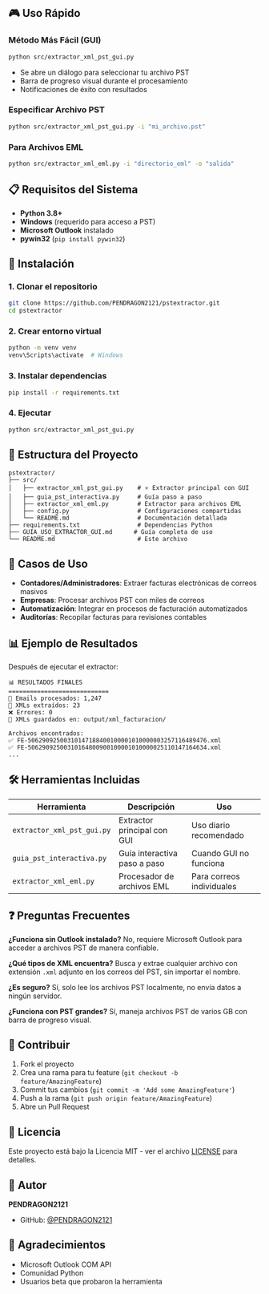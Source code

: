 ## 🎮 Uso Rápido

### Método Más Fácil (GUI)
```bash
python src/extractor_xml_pst_gui.py
```
- Se abre un diálogo para seleccionar tu archivo PST
- Barra de progreso visual durante el procesamiento  
- Notificaciones de éxito con resultados

### Especificar Archivo PST
```bash
python src/extractor_xml_pst_gui.py -i "mi_archivo.pst"
```

### Para Archivos EML
```bash
python src/extractor_xml_eml.py -i "directorio_eml" -o "salida"
```

## 📋 Requisitos del Sistema

- **Python 3.8+**
- **Windows** (requerido para acceso a PST)
- **Microsoft Outlook** instalado
- **pywin32** (`pip install pywin32`)

## 🚀 Instalación

### 1. Clonar el repositorio
```bash
git clone https://github.com/PENDRAGON2121/pstextractor.git
cd pstextractor
```

### 2. Crear entorno virtual
```bash
python -m venv venv
venv\Scripts\activate  # Windows
```

### 3. Instalar dependencias
```bash
pip install -r requirements.txt
```

### 4. Ejecutar
```bash
python src/extractor_xml_pst_gui.py
```

## 📁 Estructura del Proyecto

```
pstextractor/
├── src/
│   ├── extractor_xml_pst_gui.py    # ⭐ Extractor principal con GUI
│   ├── guia_pst_interactiva.py     # Guía paso a paso
│   ├── extractor_xml_eml.py        # Extractor para archivos EML
│   ├── config.py                   # Configuraciones compartidas
│   └── README.md                   # Documentación detallada
├── requirements.txt                # Dependencias Python
├── GUIA_USO_EXTRACTOR_GUI.md      # Guía completa de uso
└── README.md                       # Este archivo
```

## 🎯 Casos de Uso

- **Contadores/Administradores**: Extraer facturas electrónicas de correos masivos
- **Empresas**: Procesar archivos PST con miles de correos
- **Automatización**: Integrar en procesos de facturación automatizados
- **Auditorías**: Recopilar facturas para revisiones contables

## 📊 Ejemplo de Resultados

Después de ejecutar el extractor:

```
📊 RESULTADOS FINALES
============================
📧 Emails procesados: 1,247
📄 XMLs extraídos: 23
❌ Errores: 0
📁 XMLs guardados en: output/xml_facturacion/

Archivos encontrados:
✅ FE-50629092500310147188400100001010000003257116489476.xml
✅ FE-50629092500310164800900100001010000025110147164634.xml
...
```

## 🛠️ Herramientas Incluidas

| Herramienta | Descripción | Uso |
|------------|-------------|-----|
| `extractor_xml_pst_gui.py` | Extractor principal con GUI | Uso diario recomendado |
| `guia_pst_interactiva.py` | Guía interactiva paso a paso | Cuando GUI no funciona |
| `extractor_xml_eml.py` | Procesador de archivos EML | Para correos individuales |

## ❓ Preguntas Frecuentes

**¿Funciona sin Outlook instalado?**
No, requiere Microsoft Outlook para acceder a archivos PST de manera confiable.

**¿Qué tipos de XML encuentra?**
Busca y extrae cualquier archivo con extensión `.xml` adjunto en los correos del PST, sin importar el nombre.

**¿Es seguro?**
Sí, solo lee los archivos PST localmente, no envía datos a ningún servidor.

**¿Funciona con PST grandes?**
Sí, maneja archivos PST de varios GB con barra de progreso visual.

## 🤝 Contribuir

1. Fork el proyecto
2. Crea una rama para tu feature (`git checkout -b feature/AmazingFeature`)
3. Commit tus cambios (`git commit -m 'Add some AmazingFeature'`)
4. Push a la rama (`git push origin feature/AmazingFeature`)
5. Abre un Pull Request

## 📜 Licencia

Este proyecto está bajo la Licencia MIT - ver el archivo [LICENSE](LICENSE) para detalles.

## 👤 Autor

**PENDRAGON2121**

- GitHub: [@PENDRAGON2121](https://github.com/PENDRAGON2121)

## 🙏 Agradecimientos

- Microsoft Outlook COM API
- Comunidad Python
- Usuarios beta que probaron la herramienta